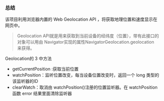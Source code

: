 ### 总结
该项目利用浏览器内置的 Web Geolocation API ，将获取地理位置和速度显示在网页中。

>Geolocation API就是用来获取到当前设备的经纬度（位置），带有此接口的对象可以用由 Navigator实现的属性NavigatorGeolocation.geolocation 来获得。  

Geolocation的 3 中方法
+ getCurrentPosition :获取当前位置
+ watchPosition：监听位置改变，每当设备位置改变时，返回一个 long 类型的该监听器的ID
+ clearWatch：取消由 watchPosition()注册的位置监听器。在 watchPosition 函数 error 结果里面清除监听器